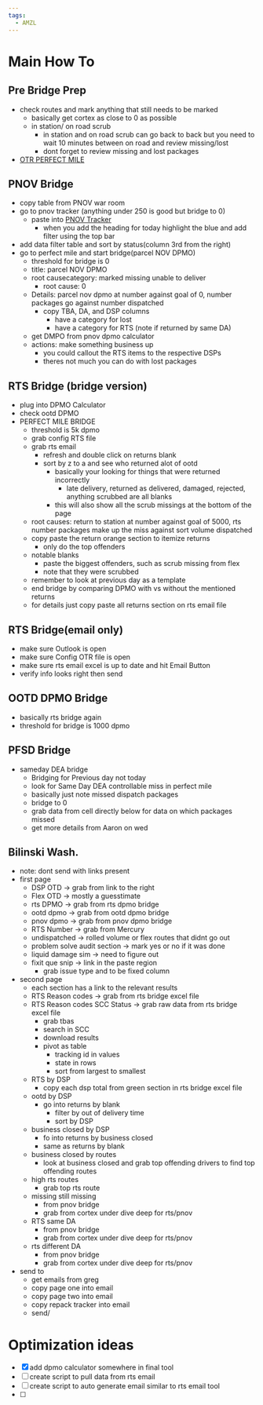 ```yaml
---
tags:
  - AMZL
---
```

# Main How To
## Pre Bridge Prep
- check routes and mark anything that still needs to be marked
	- basically get cortex as close to 0 as possible
	- in station/ on road scrub
		- in station and on road scrub can go back to back but you need to wait 10 minutes between on road and review missing/lost
		- dont forget to review missing and lost packages
- [OTR PERFECT MILE](https://perfectmile-na.amazon.com/dashboards/woodwajo/region/NA/daily?tab=55679&start-date=2023-08-06&end-date=2023-08-12&drilldowns=location/cycle_name/dsp&filter-in-location=%5BDBO6%5D)
## PNOV Bridge
- copy table from PNOV war room
- go to pnov tracker (anything under 250 is good but bridge to 0)
	- paste into [PNOV Tracker](https://share.amazon.com/sites/dbo6/_layouts/15/WopiFrame2.aspx?sourcedoc=%7Bd70fc45f-50c2-4649-bbf2-518ce6d5a6f3%7D&action=edit&wdInitialSession=c2db8ba0-519e-a0bf-d2b7-352f7085d808&wdRldC=1)
		- when you add the heading for today highlight the blue and add filter using the top bar
- add data filter table and sort by status(column 3rd from the right)
- go to perfect mile and start bridge(parcel NOV DPMO)
	- threshold for bridge is 0
	- title: parcel NOV DPMO
	- root causecategory: marked missing unable to deliver
		- root cause: 0
	- Details: parcel nov dpmo at number against goal of 0, number packages go against number dispatched
		- copy TBA, DA, and DSP columns
			- have a category for lost
			- have a category for RTS (note if returned by same DA)
	- get DMPO from pnov dpmo calculator
	- actions: make something business up 
		- you could callout the RTS items to the respective DSPs
		- theres not much you can do with lost packages
## RTS Bridge (bridge version)
- plug into DPMO Calculator
- check ootd DPMO
- PERFECT MILE BRIDGE
	- threshold is 5k dpmo
	- grab config RTS file
	- grab rts email
		- refresh and double click on returns blank
		- sort by z to a and see who returned alot of ootd
			- basically your looking for things that were returned incorrectly
				- late delivery, returned as delivered, damaged, rejected, anything scrubbed are all blanks
			- this will also show all the scrub missings at the bottom of the page
	- root causes: return to station at number against goal of 5000, rts number packages make up the miss against sort volume dispatched
	- copy paste the return orange section to itemize returns
		- only do the top offenders
	- notable blanks
		- paste the biggest offenders, such as scrub missing from flex
		- note that they were scrubbed
	- remember to look at previous day as a template
	- end bridge by comparing DPMO with vs without the mentioned returns
	- for details just copy paste all returns section on rts email file
## RTS Bridge(email only)
- make sure Outlook is open
- make sure Config OTR file is open
- make sure rts email excel is up to date and hit Email Button
- verify info looks right then send
## OOTD DPMO Bridge
- basically rts bridge again
- threshold for bridge is 1000 dpmo
## PFSD Bridge
- sameday DEA bridge
	- Bridging for Previous day not today
	- look for Same Day DEA controllable miss in perfect mile
	- basically just note missed dispatch packages
	- bridge to 0
	- grab data from cell directly below for data on which packages missed
	- get more details from Aaron on wed
## Bilinski Wash.
- note: dont send with links present
- first page
	- DSP OTD -> grab from link to the right
	- Flex OTD -> mostly a guesstimate
	- rts DPMO -> grab from rts dpmo bridge
	- ootd dpmo -> grab from ootd dpmo bridge
	- pnov dpmo -> grab from pnov dpmo bridge
	- RTS Number -> grab from Mercury
	- undispatched -> rolled volume or flex routes that didnt go out
	- problem solve audit section -> mark yes or no if it was done
	- liquid damage sim -> need to figure out
	- fixit que snip -> link in the paste region
		- grab issue type and to be fixed column
- second page
	- each section has a link to the relevant results
	- RTS Reason codes -> grab from rts bridge excel file
	- RTS Reason codes SCC Status -> grab raw data from rts bridge excel file
		- grab tbas
		- search in SCC
		- download results 
		- pivot as table
			- tracking id in values
			- state in rows
			- sort from largest to smallest
	- RTS by DSP
		- copy each dsp total from green section in rts bridge excel file
	- ootd by DSP
		- go into returns by blank
			- filter by out of delivery time
			- sort by DSP
	- business closed by DSP
		- fo into returns by business closed
		- same as returns by blank
	- business closed by routes
		- look at business closed and grab top offending drivers to find top offending routes
	- high rts routes
		- grab top rts route
	- missing still missing
		- from pnov bridge
		- grab from cortex under dive deep for rts/pnov
	- RTS same DA
		- from pnov bridge
		- grab from cortex under dive deep for rts/pnov
	- rts different DA
		- from pnov bridge
		- grab from cortex under dive deep for rts/pnov
- send to 
	- get emails from greg
	- copy page one into email
	- copy page two into email
	- copy repack tracker into email
	- send/
# Optimization ideas
- [x] add dpmo calculator somewhere in final tool
- [ ] create script to pull data from rts email 
- [ ] create script to auto generate email similar to rts email tool
- [ ] 